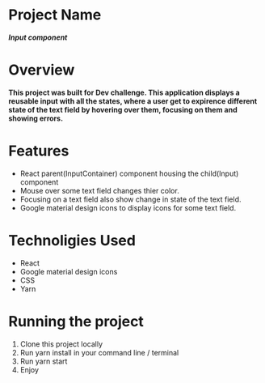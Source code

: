 # Project Name

***Input component***

# Overview

**This project was built for Dev challenge. This application displays a reusable input with all the states, where a user get to expirence different state of the text field by hovering over them, focusing on them and showing errors.**

# Features

* React parent(InputContainer) component housing the child(Input) component
* Mouse over some text field changes thier color.
* Focusing on a text field also show change in state of the text field.
* Google material design icons to display icons for some text field.


# Technoligies Used
- React
- Google material design  icons
- CSS
- Yarn



# Running the project

1. Clone this project locally
2. Run yarn install in your command line / terminal
3. Run yarn start
4. Enjoy

